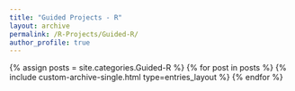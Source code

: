 ```yaml
---
title: "Guided Projects - R"
layout: archive
permalink: /R-Projects/Guided-R/
author_profile: true
---
```



{% assign posts = site.categories.Guided-R %}
{% for post in posts %}
  {% include custom-archive-single.html type=entries_layout %}
{% endfor %}